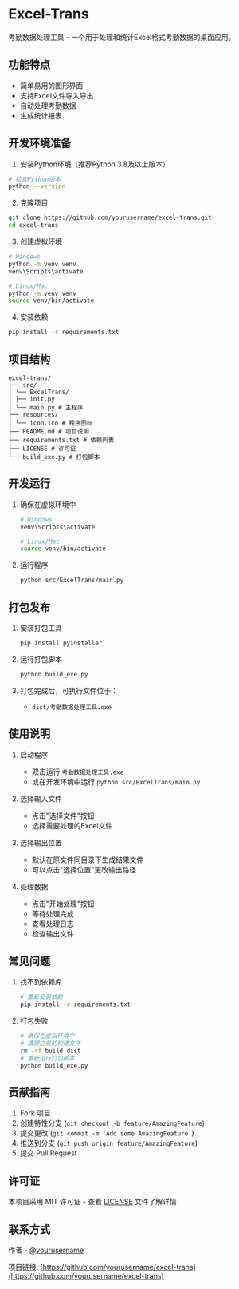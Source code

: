 # Excel-Trans

考勤数据处理工具 - 一个用于处理和统计Excel格式考勤数据的桌面应用。

## 功能特点

- 简单易用的图形界面
- 支持Excel文件导入导出
- 自动处理考勤数据
- 生成统计报表

## 开发环境准备

1. 安装Python环境（推荐Python 3.8及以上版本）
```bash
# 检查Python版本
python --version
```

2. 克隆项目
```bash
git clone https://github.com/yourusername/excel-trans.git
cd excel-trans
```

3. 创建虚拟环境
```bash
# Windows
python -m venv venv
venv\Scripts\activate

# Linux/Mac
python -m venv venv
source venv/bin/activate
```

4. 安装依赖
```bash
pip install -r requirements.txt
```

## 项目结构

```
excel-trans/
├── src/
│ └── ExcelTrans/
│ ├── init.py
│ └── main.py # 主程序
├── resources/
│ └── icon.ico # 程序图标
├── README.md # 项目说明
├── requirements.txt # 依赖列表
├── LICENSE # 许可证
└── build_exe.py # 打包脚本
```


## 开发运行

1. 确保在虚拟环境中
   ```bash
   # Windows
   venv\Scripts\activate

   # Linux/Mac
   source venv/bin/activate
   ```

2. 运行程序
   ```bash
   python src/ExcelTrans/main.py
   ```

## 打包发布

1. 安装打包工具
   ```bash
   pip install pyinstaller
   ```

2. 运行打包脚本
   ```bash
   python build_exe.py
   ```

3. 打包完成后，可执行文件位于：
   - `dist/考勤数据处理工具.exe`

## 使用说明

1. 启动程序
   - 双击运行 `考勤数据处理工具.exe`
   - 或在开发环境中运行 `python src/ExcelTrans/main.py`

2. 选择输入文件
   - 点击"选择文件"按钮
   - 选择需要处理的Excel文件

3. 选择输出位置
   - 默认在原文件同目录下生成结果文件
   - 可以点击"选择位置"更改输出路径

4. 处理数据
   - 点击"开始处理"按钮
   - 等待处理完成
   - 查看处理日志
   - 检查输出文件

## 常见问题

1. 找不到依赖库
   ```bash
   # 重新安装依赖
   pip install -r requirements.txt
   ```

2. 打包失败
   ```bash
   # 确保在虚拟环境中
   # 清理之前的构建文件
   rm -rf build dist
   # 重新运行打包脚本
   python build_exe.py
   ```

## 贡献指南

1. Fork 项目
2. 创建特性分支 (`git checkout -b feature/AmazingFeature`)
3. 提交更改 (`git commit -m 'Add some AmazingFeature'`)
4. 推送到分支 (`git push origin feature/AmazingFeature`)
5. 提交 Pull Request

## 许可证

本项目采用 MIT 许可证 - 查看 [LICENSE](LICENSE) 文件了解详情

## 联系方式

作者 - [@yourusername](https://github.com/yourusername)

项目链接: [https://github.com/yourusername/excel-trans](https://github.com/yourusername/excel-trans)